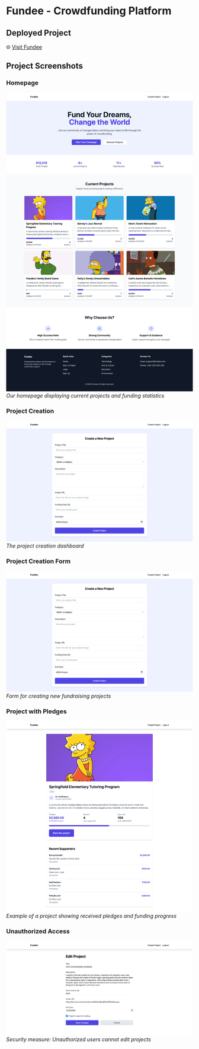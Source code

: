 # Fundee - Crowdfunding Platform

## Deployed Project
🌐 [Visit Fundee](https://fundee.netlify.app/)

## Project Screenshots

### Homepage
![Homepage](screenshots/fundee-homepage.png)
*Our homepage displaying current projects and funding statistics*

### Project Creation
![Project Creation Page](screenshots/fundee-create-project-page.png)
*The project creation dashboard*

### Project Creation Form
![Project Creation Form](screenshots/fundee-create-project-page.png)
*Form for creating new fundraising projects*

### Project with Pledges
![Project with Pledges](screenshots/fundee-project-with-pledges.png)
*Example of a project showing received pledges and funding progress*

### Unauthorized Access
![Unauthorized Edit Attempt](screenshots/fundee-editing-project.png)
*Security measure: Unauthorized users cannot edit projects*
